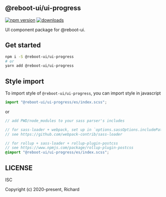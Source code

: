 ## @reboot-ui/ui-progress

[![npm version](https://img.shields.io/npm/v/@reboot-ui/ui-progress.svg)](https://www.npmjs.org/package/@reboot-ui/ui-progress)
[![downloads](https://img.shields.io/npm/dm/@reboot-ui/ui-progress.svg)](https://www.npmjs.org/package/@reboot-ui/ui-progress)

UI component package for @reboot-ui.

## Get started

```bash
npm i -S @reboot-ui/ui-progress
# or
yarn add @reboot-ui/ui-progress
```

## Style import

To import style of `@reboot-ui/ui-progress`, you can import style in javascript

```js
import "@reboot-ui/ui-progress/es/index.scss";
```

or

```scss
// add PWD/node_modules to your sass parser's includes

// for sass-loader + webpack, set up in `options.sassOptions.includePaths`,
// see https://github.com/webpack-contrib/sass-loader

// for rollup + sass-loader + rollup-plugin-postcss
// see https://www.npmjs.com/package/rollup-plugin-postcss
@import "@reboot-ui/ui-progress/es/index.scss";
```
## LICENSE

ISC

Copyright (c) 2020-present, Richard
